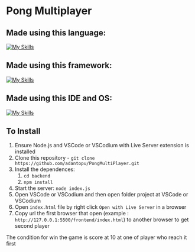 # Pong Multiplayer


## Made using this language:
[![My Skills](https://skillicons.dev/icons?i=js,html,css)](https://skillicons.dev)

## Made using this framework:
[![My Skills](https://skillicons.dev/icons?i=nodejs,npm,express)](https://skillicons.dev)

## Made using this IDE and OS:
[![My Skills](https://skillicons.dev/icons?i=vscodium,mint)](https://skillicons.dev)


## To Install

1. Ensure Node.js and VSCode or VSCodium with Live Server extension is installed
2. Clone this repository - `git clone https://github.com/adantopu/PongMultiPlayer.git`
3. Install the dependences:
    1. `cd backend`
    2. `npm install`
4. Start the server: `node index.js`
5. Open VSCode or VSCodium and then open folder project at VSCode or VSCodium
6. Open `index.html` file by right click `Open with Live Server` in a browser
7. Copy url the first browser that open (example : `http://127.0.0.1:5500/frontend/index.html`) to another browser to get second player

The condition for win the game is score at 10 at one of player who reach it first

